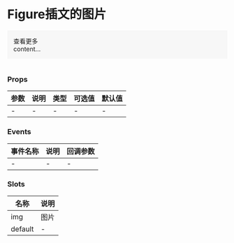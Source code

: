 # Figure插文的图片
<div style="background:#f7f7f7;padding:14px">
  <e-section title="标题">
    <a slot="action">查看更多</a>
    <div>
      content...
    </div>
  </e-section>
</div>

```html

```

### Props
| 参数      | 说明    | 类型      | 可选值       | 默认值   |
|---------- |-------- |---------- |------------- |--------- |
| -     |  -  | -  |   -       |    -    |

### Events
| 事件名称 | 说明 | 回调参数 |
|---------|--------|---------|
| - | - | - |

### Slots
| 名称 | 说明 | 
|---------|--------|
| img | 图片 |
| default | - |